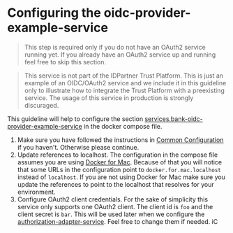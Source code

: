 # Configuring the oidc-provider-example-service

> This step is required only if you do not have an OAuth2 service running yet. If you already have an OAuth2 service up and running feel free to skip this section.

> This service is not part of the IDPartner Trust Platform. This is just an example of an OIDC/OAuth2 service and we include it in this guideline only to illustrate how to integrate the Trust Platform with a preexisting service. The usage of this service in production is strongly discuraged.

This guideline will help to configure the section [services.bank-oidc-provider-example-service](https://github.com/idpartner-app/trust-platform-example/blob/3f15783d65578800648788bc25448c0c2cb272ce/docker-compose.yml#L21) in the docker compose file.

1. Make sure you have followed the instructions in [Common Configuration](docs/common-configuration.md) if you haven't. Otherwise please continue.
1. Update references to localhost. The configuration in the compose file assumes you are using [Docker for Mac](https://docs.docker.com/desktop/install/mac-install/). Because of that you will notice that some URLs in the configuration point to `docker.for.mac.localhost` instead of `localhost`. If you are not using Docker for Mac make sure you update the references to point to the localhost that resolves for your environment.
2. Configure OAuth2 client credentials. For the sake of simplicity this service only supports one OAuth2 client. The client id is `foo` and the client secret is `bar`. This will be used later when we configure the [authorization-adapter-service](docs/configuring-authorization-adapter-service.md). Feel free to change them if needed.
iC